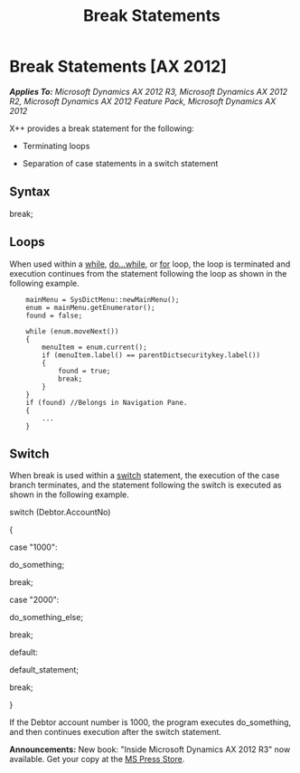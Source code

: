 ﻿---
title: Break Statements
TOCTitle: Break Statements
ms:assetid: b480b0bb-67b3-40cc-b9ce-2b8eddf4c14b
ms:mtpsurl: https://msdn.microsoft.com/en-us/library/Aa858014(v=AX.60)
ms:contentKeyID: 35249785
ms.date: 05/18/2015
mtps_version: v=AX.60
---

# Break Statements [AX 2012]


_**Applies To:** Microsoft Dynamics AX 2012 R3, Microsoft Dynamics AX 2012 R2, Microsoft Dynamics AX 2012 Feature Pack, Microsoft Dynamics AX 2012_

X++ provides a break statement for the following:

  - Terminating loops

  - Separation of case statements in a switch statement

## Syntax

break;

## Loops

When used within a [while](while-loops.md), [do...while](do-while-loops.md), or [for](for-loops.md) loop, the loop is terminated and execution continues from the statement following the loop as shown in the following example.
```X++  
    mainMenu = SysDictMenu::newMainMenu();
    enum = mainMenu.getEnumerator();
    found = false;
     
    while (enum.moveNext())
    {
        menuItem = enum.current();
        if (menuItem.label() == parentDictsecuritykey.label())
        {
            found = true;
            break;
        }
    }
    if (found) //Belongs in Navigation Pane.
    {
        ...
    }
```
## Switch

When break is used within a [switch](switch-statements.md) statement, the execution of the case branch terminates, and the statement following the switch is executed as shown in the following example.

switch (Debtor.AccountNo)

{

case "1000": 

do\_something;

break;

case "2000":

do\_something\_else;

break;

default:

default\_statement; 

break;

}

If the Debtor account number is 1000, the program executes do\_something, and then continues execution after the switch statement.

  
**Announcements:** New book: "Inside Microsoft Dynamics AX 2012 R3" now available. Get your copy at the [MS Press Store](https://www.microsoftpressstore.com/store/inside-microsoft-dynamics-ax-2012-r3-9780735685109).

